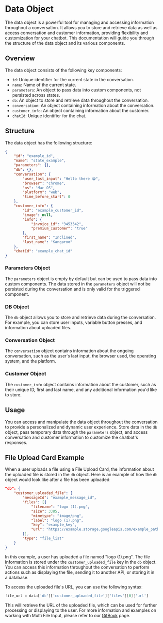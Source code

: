 # Data Object

The data object is a powerful tool for managing and accessing information throughout a conversation. It allows you to store and retrieve data as well as access conversation and customer information, providing flexibility and customization for your chatbot. This documentation will guide you through the structure of the data object and its various components.

## Overview

The data object consists of the following key components:

* `id`: Unique identifier for the current state in the conversation.
* `name`: Name of the current state.
* `parameters`: An object to pass data into custom components, not persisted across states.
* `db`: An object to store and retrieve data throughout the conversation.
* `conversation`: An object containing information about the conversation.
* `customer_info`: An object containing information about the customer.
* `chatId`: Unique identifier for the chat.

## Structure

The data object has the following structure:

```json
{
    "id": "example_id",
    "name": "state_example",
    "parameters": {},
    "db": {},
    "conversation": {
        "user_last_input": "Hello there 😀",
        "browser": "chrome",
        "os": "Mac OS",
        "platform": "web",
        "time_before_start": 0
    },
    "customer_info": {
        "id": "example_customer_id",
        "image": null,
        "info": {
            "invoice_id": "3453342",
            "premium_customer": "true"
        },
        "first_name": "Inclined", 
        "last_name": "Kangaroo"
    },
    "chatId": "example_chat_id"
}
```

### Parameters Object

The `parameters` object is empty by default but can be used to pass data into custom components. The data stored in the `parameters` object will not be persisted during the conversation and is only valid for the triggered component.

### DB Object

The `db` object allows you to store and retrieve data during the conversation. For example, you can store user inputs, variable button presses, and information about uploaded files.

### Conversation Object

The `conversation` object contains information about the ongoing conversation, such as the user's last input, the browser used, the operating system, and the platform.

### Customer Object

The `customer_info` object contains information about the customer, such as their unique ID, first and last name, and any additional information you'd like to store.

## Usage

You can access and manipulate the data object throughout the conversation to provide a personalized and dynamic user experience. Store data in the `db` object, pass temporary data through the `parameters` object, and access conversation and customer information to customize the chatbot's responses.

## File Upload Card Example

When a user uploads a file using a File Upload Card, the information about the uploaded file is stored in the `db` object. Here is an example of how the `db` object would look like after a file has been uploaded:

```json
"db": {
    "customer_uploaded_file": {
        "messageId": "example_message_id",
        "files": [{
            "filename": "logo (1).png",
            "size": 3385,
            "mimetype": "image/png",
            "label": "logo (1).png",
            "key": "example_key",
            "url": "https://example.storage.googleapis.com/example_path/logo_(1).png"
        }],
        "type": "file_list"
    }
}
```

In this example, a user has uploaded a file named "logo (1).png". The file information is stored under the `customer_uploaded_file` key in the `db` object. You can access this information throughout the conversation to perform actions such as displaying the file, sending it to another API, or storing it in a database.

To access the uploaded file's URL, you can use the following syntax:

```python
file_url = data['db']['customer_uploaded_file']['files'][0]['url']
```

This will retrieve the URL of the uploaded file, which can be used for further processing or displaying to the user. For more information and examples on working with Multi File Input, please refer to our [GitBook](scenarios/response-card-syntax/file-input.md#multi-file-input) page.
